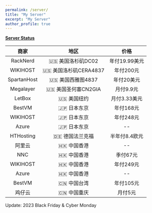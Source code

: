 ```yaml
---
permalink: /server/
title: "My Server"
excerpt: "My Server"
author_profile: true
---
```


**[Server Status](https://status.yfluo.me)**

|商家|地区|价格|
|:--:|:--:|:--:|
|RackNerd|🇺🇸 美国洛杉矶DC02|年付19.99美元|
|WIKIHOST|🇺🇸 美国洛杉矶CERA4837|年付200元|
|SpartanHost|🇺🇸 美国西雅图4837|年付20美元|
|Megalayer|🇺🇸 美国圣何塞CN2GIA|月付9.9元|
|LetBox|🇺🇸 美国纽约|月付3.33美元|
|BestVM|🇯🇵 日本东京|年付168元|
|WIKIHOST|🇯🇵 日本东京|年付248元|
|Azure|🇯🇵 日本东京|--|
|HTHosting|🇩🇪 德国法兰克福|半年付8.4欧元|
|阿里云|🇭🇰 中国香港|--|
|NNC|🇭🇰 中国香港|季付67元|
|WIKIHOST|🇭🇰 中国香港|年付249元|
|Azure|🇭🇰 中国香港|--|
|BestVM|🇨🇳 中国台湾|年付105元|
|鸡仔云|🇨🇳 中国重庆|月付5元|

Update: 2023 Black Friday & Cyber Monday
